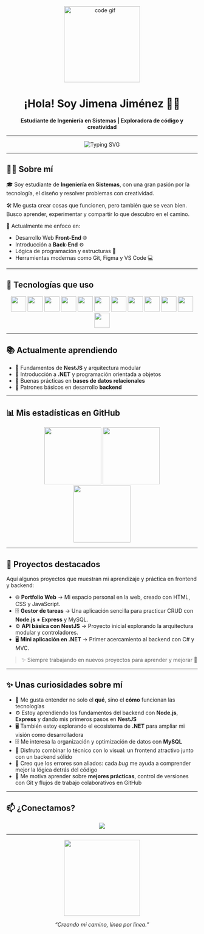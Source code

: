 <div align="center">
  <div align="center">
    <img src="https://media.giphy.com/media/L1R1tvI9svkIWwpVYr/giphy.gif" width="200" alt="code gif" />
  </div>
  <h1>¡Hola! Soy Jimena Jiménez 👩‍💻</h1>
  <p><strong>Estudiante de Ingeniería en Sistemas | Exploradora de código y creatividad</strong></p>
</div>

---

<div align="center">
  <img src="https://readme-typing-svg.demolab.com?font=Fira+Code&pause=1000&color=F79AD3&center=true&vCenter=true&width=500&lines=Estudiante+de+Ingenier%C3%ADa+en+Sistemas;Frontend+y+Backend+en+proceso;Amante+del+c%C3%B3digo+y+el+caf%C3%A9;Siempre+curiosa%2C+siempre+creando" alt="Typing SVG" />
</div>

---

## 💁‍♀️ Sobre mí

🎓 Soy estudiante de **Ingeniería en Sistemas**, con una gran pasión por la tecnología, el diseño y resolver problemas con creatividad.  

🛠️ Me gusta crear cosas que funcionen, pero también que se vean bien. Busco aprender, experimentar y compartir lo que descubro en el camino.  

🎯 Actualmente me enfoco en:  
- Desarrollo Web **Front-End** 🌐  
- Introducción a **Back-End** ⚙️  
- Lógica de programación y estructuras 🧩  
- Herramientas modernas como Git, Figma y VS Code 💻  

---

## 🔧 Tecnologías que uso

<div align="center">
  
  <!-- Frontend -->
  <img src="https://cdn.jsdelivr.net/gh/devicons/devicon/icons/html5/html5-original.svg" width="40" />
  <img src="https://cdn.jsdelivr.net/gh/devicons/devicon/icons/css3/css3-original.svg" width="40" />
  <img src="https://cdn.jsdelivr.net/gh/devicons/devicon/icons/javascript/javascript-original.svg" width="40" />
  
  <!-- Backend -->
  <img src="https://cdn.jsdelivr.net/gh/devicons/devicon/icons/python/python-original.svg" width="40" />
  <img src="https://cdn.jsdelivr.net/gh/devicons/devicon/icons/mysql/mysql-original.svg" width="40" />
  <img src="https://cdn.jsdelivr.net/gh/devicons/devicon/icons/nodejs/nodejs-original.svg" width="40" />
  <img src="https://cdn.jsdelivr.net/gh/devicons/devicon/icons/express/express-original.svg" width="40" />
  <img src="https://cdn.jsdelivr.net/gh/devicons/devicon/icons/nestjs/nestjs-plain.svg" width="40" />
  <img src="https://cdn.jsdelivr.net/gh/devicons/devicon/icons/dot-net/dot-net-original.svg" width="40" />
  
  <!-- Herramientas -->
  <img src="https://cdn.jsdelivr.net/gh/devicons/devicon/icons/git/git-original.svg" width="40" />
  <img src="https://cdn.jsdelivr.net/gh/devicons/devicon/icons/github/github-original.svg" width="40" />
  <img src="https://cdn.jsdelivr.net/gh/devicons/devicon/icons/figma/figma-original.svg" width="40" />

</div>

---

## 📚 Actualmente aprendiendo

- 🔹 Fundamentos de **NestJS** y arquitectura modular  
- 🔹 Introducción a **.NET** y programación orientada a objetos  
- 🔹 Buenas prácticas en **bases de datos relacionales**  
- 🔹 Patrones básicos en desarrollo **backend**  

---

## 📊 Mis estadísticas en GitHub

<div align="center">
  <img src="https://github-readme-stats.vercel.app/api?username=TU_USUARIO&show_icons=true&theme=tokyonight&hide_border=true" height="150" />
  <img src="https://github-readme-streak-stats.herokuapp.com/?user=TU_USUARIO&theme=tokyonight&hide_border=true" height="150" />
</div>

<div align="center">
  <img src="https://github-readme-stats.vercel.app/api/top-langs/?username=TU_USUARIO&layout=compact&theme=tokyonight&hide_border=true" height="150" />
</div>

---

## 🚀 Proyectos destacados

Aquí algunos proyectos que muestran mi aprendizaje y práctica en frontend y backend:  

- 🌐 **Portfolio Web** → Mi espacio personal en la web, creado con HTML, CSS y JavaScript.  
- 🗄️ **Gestor de tareas** → Una aplicación sencilla para practicar CRUD con **Node.js + Express** y MySQL.  
- ⚙️ **API básica con NestJS** → Proyecto inicial explorando la arquitectura modular y controladores.  
- 🖥️ **Mini aplicación en .NET** → Primer acercamiento al backend con C# y MVC.  

> ✨ Siempre trabajando en nuevos proyectos para aprender y mejorar 🚀

---

## ✨ Unas curiosidades sobre mí

- 🧠 Me gusta entender no solo el **qué**, sino el **cómo** funcionan las tecnologías  
- ⚙️ Estoy aprendiendo los fundamentos del backend con **Node.js**, **Express** y dando mis primeros pasos en **NestJS**  
- 🖥️ También estoy explorando el ecosistema de **.NET** para ampliar mi visión como desarrolladora  
- 🗄️ Me interesa la organización y optimización de datos con **MySQL**  
- 🎨 Disfruto combinar lo técnico con lo visual: un frontend atractivo junto con un backend sólido  
- 🐞 Creo que los errores son aliados: cada *bug* me ayuda a comprender mejor la lógica detrás del código  
- 🚀 Me motiva aprender sobre **mejores prácticas**, control de versiones con Git y flujos de trabajo colaborativos en GitHub  

---

## 📫 ¿Conectamos?

<p align="center">
  <a href="jimena.jimenez.gutierrez@est.una.ac.cr"><img src="https://img.shields.io/badge/Email-%23EA4335.svg?&style=for-the-badge&logo=gmail&logoColor=white"/></a>

---

<div align="center">
  <img src="https://media.giphy.com/media/l46CkATpdyLwLI7vi/giphy.gif" width="200" />
  <p><i>“Creando mi camino, línea por línea.”</i></p>
</div>
